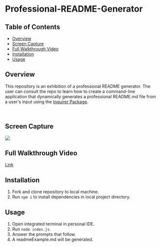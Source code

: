 # Professional-README-Generator

<!-- omit in toc -->
## Table of Contents

  - [Overview](#overview)
  - [Screen Capture](#screen-capture)
  - [Full Walkthrough Video](#full-walkthrough-video)
  - [Installation](#installation)
  - [Usage](#usage)
  
## Overview
This repository is an exhibition of a professional README generator. The user can consult the repo to learn how to create a command-line application that dynamically generates a professional README.md file from a user's input using the <a href="https://www.npmjs.com/package/inquirer" target="_blank">Inquirer Package</a>. 

</br>

## Screen Capture
![](./assets/runthough.gif)

## Full Walkthrough Video
[Link](https://drive.google.com/file/d/1mvxSQzJLF7AJp9s2lE09-I2wTMfrBHRU/view)

## Installation
  1. Fork and clone repository to local machine. 
  2. Run ```npm i``` to install dependencies in local project directory. 
  
## Usage
  1. Open integrated terminal in personal IDE.
  2. Run ```node index.js```.
  3. Answer the prompts that follow.
  4. A readmeExample.md will be generated. 